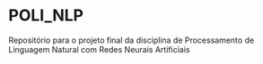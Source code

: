 # POLI_NLP
Repositório para o projeto final da disciplina de Processamento de Linguagem Natural com Redes Neurais Artificiais
